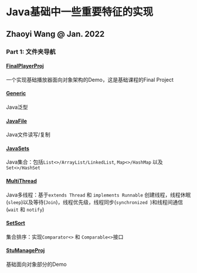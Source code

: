 # Java基础中一些重要特征的实现

## Zhaoyi Wang @ Jan. 2022

### Part 1: 文件夹导航

#### [FinalPlayerProj](https://github.com/MikeWang0731/Learning-Java-From-Zero/tree/main/FinalPlayerProj)

一个实现基础播放器面向对象架构的Demo，这是基础课程的Final Project

#### [Generic](https://github.com/MikeWang0731/Learning-Java-From-Zero/tree/main/Generic)

Java泛型

#### [JavaFile](https://github.com/MikeWang0731/Learning-Java-From-Zero/tree/main/JavaFile)

Java文件读写/复制

#### [JavaSets](https://github.com/MikeWang0731/Learning-Java-From-Zero/tree/main/JavaSets)

Java集合：包括`List<>/ArrayList/LinkedList`, `Map<>/HashMap` 以及 `Set<>/HashSet`

#### [MultiThread](https://github.com/MikeWang0731/Learning-Java-From-Zero/tree/main/MultiThread)

Java多线程：基于`extends Thread` 和 `implements Runnable` 创建线程，线程休眠(`sleep`)以及等待(`Join`)，线程优先级，线程同步(`synchronized `)和线程间通信(`wait` 和 `notify`)

#### [SetSort](https://github.com/MikeWang0731/Learning-Java-From-Zero/tree/main/SetSort)

集合排序：实现`Comparator<>` 和 `Comparable<>`接口

#### [StuManageProj](https://github.com/MikeWang0731/Learning-Java-From-Zero/tree/main/StuManageProj)

基础面向对象部分的Demo
